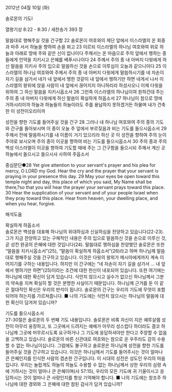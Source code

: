 2012년 04월 10일 (화)

솔로몬의 기도Ⅰ



열왕기상 8:22 - 8:30 / 새찬송가 393 장


말씀대로 행해주실 것을 간구함
22 솔로몬이 여호와의 제단 앞에서 이스라엘의 온 회중과 마주 서서 하늘을 향하여 손을 펴고 23 이르되 이스라엘의 하나님 여호와여 위로 하늘과 아래로 땅에 주와 같은 신이 없나이다 주께서는 온 마음으로 주의 앞에서 행하는 종들에게 언약을 지키시고 은혜를 베푸시나이다 24 주께서 주의 종 내 아버지 다윗에게 하신 말씀을 지키사 주의 입으로 말씀하신 것을 손으로 이루심이 오늘과 같으니이다 25 이스라엘의 하나님 여호와여 주께서 주의 종 내 아버지 다윗에게 말씀하시기를 네 자손이 자기 길을 삼가서 네가 내 앞에서 행한 것같이 내 앞에서 행하기만 하면 네게서 나서 이스라엘의 왕위에 앉을 사람이 내 앞에서 끊어지지 아니하리라 하셨사오니 이제 다윗을 위하여 그 하신 말씀을 지키시옵소서 26 그런즉 이스라엘의 하나님이여 원하건대 주는 주의 종 내 아버지 다윗에게 하신 말씀이 확실하게 하옵소서 27 하나님이 참으로 땅에 거하시리이까 하늘과 하늘들의 하늘이라도 주를 용납하지 못하겠거든 하물며 내가 건축한 이 성전이오리이까

성전을 향한 기도를 들어주실 것을 간구
28 그러나 내 하나님 여호와여 주의 종의 기도와 간구를 돌아보시며 이 종이 오늘 주 앞에서 부르짖음과 비는 기도를 들으시옵소서 29 주께서 전에 말씀하시기를 내 이름이 거기 있으리라 하신 곳 이 성전을 향하여 주의 눈이 주야로 보시오며 주의 종이 이곳을 향하여 비는 기도를 들으시옵소서 30 주의 종과 주의 백성 이스라엘이 이곳을 향하여 기도할 때에 주는 그 간구함을 들으시되 주께서 계신 곳 하늘에서 들으시고 들으시사 사하여 주옵소서

중심문단●28 Yet give attention to your servant's prayer and his plea for mercy, O LORD my God. Hear the cry and the prayer that your servant is praying in your presence this day. 29 May your eyes be open toward this temple night and day, this place of which you said, My Name shall be there,?so that you will hear the prayer your servant prays toward this place. 30 Hear the supplication of your servant and of your people Israel when they pray toward this place. Hear from heaven, your dwelling place, and when you hear, forgive.

해석도움





확실하게 하옵소서  
솔로몬은 백성을 대표해 하나님의 위대하심과 신실하심을 찬양하고 있습니다(22-23). 그가 지금 찬양하고 있는 구체적인 내용은 주의 입으로 말씀하신 것을 손으로 이루신 것, 곧 성전 완공의 은혜에 대한 것입니다(24). 말씀대로 행하심을 찬양했던 솔로몬은 또한 “말씀을 지키시옵소서”(25), “말씀이 확실하게 하옵소서”(26)라고 하며 하나님께 말씀대로 행해주실 것을 간구하고 있습니다. 이것은 다윗의 왕위가 메시아에게까지 계속 이어지기를 구하는 내용입니다. 하지만 이 간구에는 “네 자손이 자기 길을 삼가서 … 내 앞에서 행하기만 하면”(25)이라는 조건에 대한 헌신이 내포되어 있습니다. 또한 여기에는 하나님에 대한 확신이 담겨 있습니다. 식언치 않으시고 실수가 없으신 하나님께서 그분의 약속을 지켜 확실히 할 것은 분명한 사실이기 때문입니다. 하나님께 근거를 둔 이 같은 절대적인 확신은 우리의 반석이 됩니다. 솔로몬의 간구는 우리의 기도에 무엇이 포함되어야 하는지를 가르쳐줍니다.
■ 나의 기도에는 식언치 않으시는 하나님의 말씀에 대한 확신이 담겨져 있습니까?

기도를 들으시옵소서  
27-30절은 솔로몬의 두 번째 기도 내용입니다. 솔로몬은 비록 자신이 지은 예루살렘 성전이 아무리 웅장하고, 또 그곳에서 드려지는 예배가 아무리 성스럽다 하더라도 결코 하나님께 그곳에 머무르시도록 요구하거나 그 기도에 응답하셔야만 한다고 주장할 수 없음을 고백하고 있습니다. 솔로몬의 바른 신관대로 여호와는 참으로 온 우주라도 감히 수용할 수 없는 하나님이십니다. 그럼에도 불구하고 솔로몬은 하나님께 성전을 향한 기도를 들어주실 것을 간구하고 있습니다. 이것은 하나님께서 기도를 들어주시는 것이 얼마나 큰 은혜인지를 인식한 사람의 겸손한 간구입니다. 이 시대의 성전은 성도인 우리의 마음입니다. 우리는 놀랍게도 하늘의 하늘도 수용할 수 없는 하나님께서 상한 우리의 심령 속에 거하시는 것이 얼마나 큰 은혜이며(사 57:15), 우리의 모든 기도에 귀 기울이시고 응답하시는 것이 얼마나 큰 사랑인지를 항상 기억해야 합니다.
■ 나의 기도에는 창조주 하나님에 대한 경외와 그 은혜에 대한 참된 감사가 담겨 있습니까?